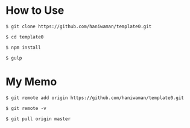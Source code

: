 # How to Use

`$ git clone https://github.com/haniwaman/template0.git`

`$ cd template0`

`$ npm install`

`$ gulp`

# My Memo

`$ git remote add origin https://github.com/haniwaman/template0.git`

`$ git remote -v`

`$ git pull origin master`
